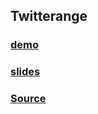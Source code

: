 ## Twitterange

### [demo](http://twitterange.herokuapp.com/)
### [slides](https://docs.google.com/presentation/d/199JawYvjaEmqRxwaEbjygRRRVCeLczPg_XW9hxAp7B8/edit#slide=id.p3)
### [Source](https://github.com/BarathEswerN/Insight_DE_Project)

